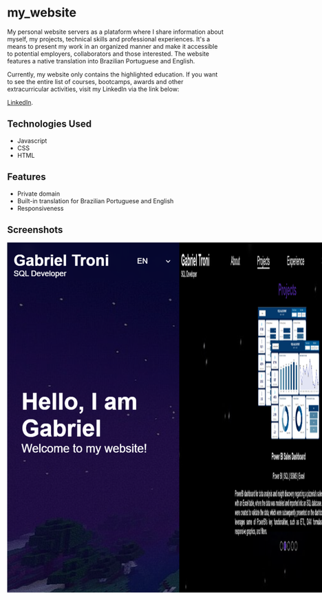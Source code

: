 # my_website
My personal website servers as a plataform where I share information about myself, my projects, technical skills and professional experiences. It's a means to present my work in an organized manner and make it accessible to potential employers, collaborators and those interested. The website features a native translation into Brazilian Portuguese and English.

Currently, my website only contains the highlighted education. If you want to see the entire list of courses, bootcamps, awards and other extracurricular activities, visit my LinkedIn via the link below:

<a href="https://www.linkedin.com/in/gabriel-troni/">LinkedIn</a>.

## Technologies Used
- Javascript
- CSS
- HTML

## Features
- Private domain
- Built-in translation for Brazilian Portuguese and English
- Responsiveness

## Screenshots
<div style="display: flex;">
  <img src="./images/websitePrint1.png" alt="Website's print 1" style="">
  <img src="./images/websitePrint2.png" alt="Website's print 2" style="">
  <img src="./images/websitePrint3.png" alt="Website's print 3" style="">
  <img src="./images/websitePrint4.png" alt="Website's print 4" style="">
</div>